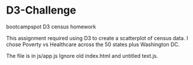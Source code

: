 # D3-Challenge
bootcampspot D3 census homework

This assignment required using D3 to create a scatterplot of census data.  I chose Poverty vs Healthcare across the 50 states plus Washington DC.  

The file is in js/app.js  Ignore old index.html and untitled text.js.
